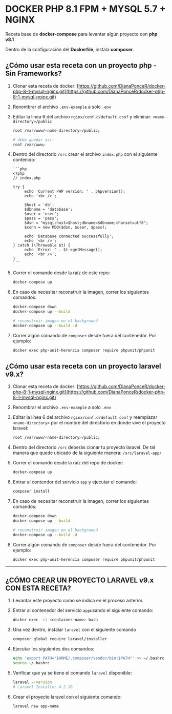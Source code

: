 # DOCKER PHP 8.1 FPM + MYSQL 5.7 + NGINX

Receta base de __docker-compose__ para levantar algún proyecto con __php v8.1__

Dentro de la configuración del __Dockerfile__, instala __composer__.

## ¿Cómo usar esta receta con un proyecto php - Sin Frameworks?

1. Clonar esta receta de docker: [https://github.com/DianaPonceR/docker-php-8-1-mysql-nginx.git](https://github.com/DianaPonceR/docker-php-8-1-mysql-nginx.git)
2. Renombrar el archivo `.env-example` a solo `.env`
3. Editar la línea 6 del archivo `nginx/conf.d/default.conf` y eliminar: `<name-directory>/public`

   ```bash
   root /var/www/<name-directory>/public;
   
   # debe quedar así:
   root /var/www;
   ```
   
4. Dentro del directorio `/src` crear el archivo `index.php` con el siguiente contenido:

       ```php
       <?php
       // index.php

       try {
            echo 'Current PHP version: ' . phpversion();
            echo '<br />';
    
            $host = 'db';
            $dbname = 'database';
            $user = 'user';
            $pass = 'pass';
            $dsn = "mysql:host=$host;dbname=$dbname;charset=utf8";
            $conn = new PDO($dsn, $user, $pass);
    
            echo 'Database connected successfully';
            echo '<br />';
       } catch (\Throwable $t) {
            echo 'Error: ' . $t->getMessage();
            echo '<br />';
       }
       ```
      
5. Correr el comando desde la raiz de este repo:

   ```bash
   docker-compose up
   ```
6. En caso de necesitar reconstruir la imagen, correr los siguientes comandos:

    ```bash
   docker-compose down
   docker-compose up --build
   
   # reconstruir imagen en el background
   docker-compose up --build -d
   ```
7. Correr algún comando de `composer` desde fuera del contenedor. Por ejemplo:

   ```bash
   docker exec php-unit-herencia composer require phpunit/phpunit
   ```


## ¿Cómo usar esta receta con un proyecto laravel v9.x?

1. Clonar esta receta de docker: [https://github.com/DianaPonceR/docker-php-8-1-mysql-nginx.git](https://github.com/DianaPonceR/docker-php-8-1-mysql-nginx.git)
2. Renombrar el archivo `.env-example` a solo `.env`
3. Editar la línea 6 del archivo `nginx/conf.d/default.conf` y reemplazar `<name-directory>` por el nombre del directorio en donde vive el proyecto laravel:

   ```bash
   root /var/www/<name-directory>/public;
   ```
4. Dentro del directorio `/src` deberás clonar tu proyecto laravel. De tal manera que quede ubicado de la siguiente manera: `/src/laravel-app/`
5. Correr el comando desde la raiz del repo de docker:

   ```bash
   docker-compose up
   ```
6. Entrar al contendor del servicio `app` y ejecutar el comando:

   ```bash
   composer install
   ```
7. En caso de necesitar reconstruir la imagen, correr los siguientes comandos:

    ```bash
   docker-compose down
   docker-compose up --build
   
   # reconstruir imagen en el background
   docker-compose up --build -d
   ```
8. Correr algún comando de `composer` desde fuera del contenedor. Por ejemplo:

   ```bash
   docker exec php-unit-herencia composer require phpunit/phpunit
   ```
   
---

## ¿CÓMO CREAR UN PROYECTO LARAVEL v9.x CON ESTA RECETA?

1. Levantar este proyecto como se indica en el proceso anterior.
2. Entrar al contenedor del servicio `app`usando el siguiente comando:

   ```bash
   docker exec -it <container-name> bash
   ```
3. Una vez dentro, instalar `laravel` con el siguiente comando
   
   ```bash
   composer global require laravel/installer
   ```

4. Ejecutar los siguientes dos comandos:

   ```bash
   echo 'export PATH="$HOME/.composer/vendor/bin:$PATH"' >> ~/.bashrc
   source ~/.bashrc
   ```
   
5. Verificar que ya se tiene el comando `laravel` disponible:

   ```bash
   laravel --version
   # Laravel Installer 4.2.10
   ```

6. Crear el proyecto laravel con el siguiente comando:

   ```bash
   laravel new app-name
   ```